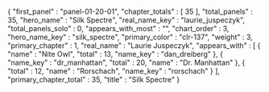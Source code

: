 {
  "first_panel" : "panel-01-20-01",
  "chapter_totals" : [
    35
  ],
  "total_panels" : 35,
  "hero_name" : "Silk Spectre",
  "real_name_key" : "laurie_juspeczyk",
  "total_panels_solo" : 0,
  "appears_with_most" : "",
  "chart_order" : 3,
  "hero_name_key" : "silk_spectre",
  "primary_color" : "clr-137",
  "weight" : 3,
  "primary_chapter" : 1,
  "real_name" : "Laurie Juspeczyk",
  "appears_with" : [
    {
      "name" : "Nite Owl",
      "total" : 13,
      "name_key" : "dan_dreiberg"
    },
    {
      "name_key" : "dr_manhattan",
      "total" : 20,
      "name" : "Dr. Manhattan"
    },
    {
      "total" : 12,
      "name" : "Rorschach",
      "name_key" : "rorschach"
    }
  ],
  "primary_chapter_total" : 35,
  "title" : "Silk Spectre"
}
